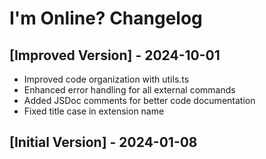 # I'm Online? Changelog

## [Improved Version] - 2024-10-01

- Improved code organization with utils.ts
- Enhanced error handling for all external commands
- Added JSDoc comments for better code documentation
- Fixed title case in extension name

## [Initial Version] - 2024-01-08

